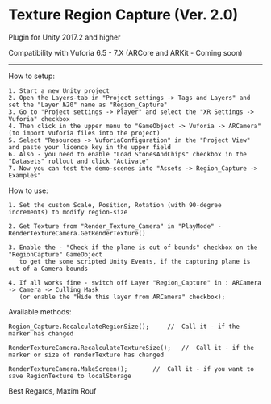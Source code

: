 # Texture Region Capture (Ver. 2.0)
Plugin for Unity 2017.2 and higher

Compatibility with Vuforia 6.5 - 7.X
 (ARCore and ARKit - Coming soon)

---------------------------------------------------------------

How to setup:

	1. Start a new Unity project
	2. Open the Layers-tab in "Project settings -> Tags and Layers" and set the "Layer №20" name as "Region_Capture" 
	3. Go to "Project settings -> Player" and select the "XR Settings -> Vuforia" checkbox
	4. Then click in the upper menu to "GameObject -> Vuforia -> ARCamera" (to import Vuforia files into the project)
	5. Select "Resources -> VuforiaConfiguration" in the "Project View" and paste your licence key in the upper field
	6. Also - you need to enable "Load StonesAndChips" checkbox in the "Datasets" rollout and click "Activate"
	7. Now you can test the demo-scenes into "Assets -> Region_Capture -> Examples"


How to use:

	1. Set the custom Scale, Position, Rotation (with 90-degree increments) to modify region-size
	
	2. Get Texture from "Render_Texture_Camera" in "PlayMode" - RenderTextureCamera.GetRenderTexture()

	3. Enable the - "Check if the plane is out of bounds" checkbox on the "RegionCapture" GameObject 
	   to get the some scripted Unity Events, if the capturing plane is out of a Camera bounds

	4. If all works fine - switch off Layer "Region_Capture" in : ARCamera -> Camera -> Culling Mask 
	   (or enable the "Hide this layer from ARCamera" checkbox);


Available methods:

	Region_Capture.RecalculateRegionSize();		//  Call it - if the marker has changed

	RenderTextureCamera.RecalculateTextureSize();	//  Call it - if the marker or size of renderTexture has changed

	RenderTextureCamera.MakeScreen();		//  Call it - if you want to save RegionTexture to localStorage


  Best Regards, Maxim Rouf
